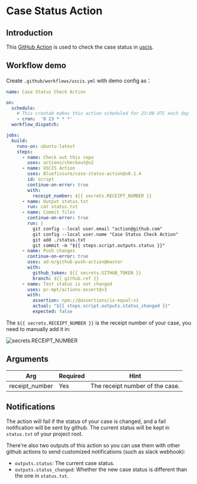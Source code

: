 # Case Status Action

## Introduction

This [GitHub Action](https://docs.github.com/en/actions) is used to
check the case status in [uscis](https://egov.uscis.gov/casestatus/landing.do).

## Workflow demo

Create `.github/workflows/uscis.yml` with demo config as：

```yaml
name: Case Status Check Action

on:
  schedule:
    # This crontab makes this action scheduled for 23:00 UTC each day
    - cron:  '0 23 * * *'
  workflow_dispatch:

jobs:
  build:
    runs-on: ubuntu-latest
    steps:
      - name: Check out this repo
        uses: actions/checkout@v2
      - name: USCIS Action
        uses: Bluefissure/case-status-action@v0.1.4
        id: script
        continue-on-error: true
        with:
          receipt_number: ${{ secrets.RECEIPT_NUMBER }}
      - name: Output status.txt
        run: cat status.txt
      - name: Commit files
        continue-on-error: true
        run: |
          git config --local user.email "action@github.com"
          git config --local user.name "Case Status Check Action"
          git add ./status.txt
          git commit -m "${{ steps.script.outputs.status }}"
      - name: Push changes
        continue-on-error: true
        uses: ad-m/github-push-action@master
        with:
          github_token: ${{ secrets.GITHUB_TOKEN }}
          branch: ${{ github.ref }}
      - name: Test status is not changed
        uses: pr-mpt/actions-assert@v3
        with:
          assertion: npm://@assertions/is-equal:v1
          actual: "${{ steps.script.outputs.status_changed }}"
          expected: false
```

The `${{ secrets.RECEIPT_NUMBER }}` is the receipt number of your case, you need to manually add it in:

![secrets.RECEIPT_NUMBER](https://vip1.loli.io/2022/05/26/C8XgA1j2eKbBpav.png)


## Arguments


| Arg | Required | Hint |
| --- | --- | --- |
| receipt_number | Yes | The receipt number of the case. |


## Notifications

The action will fail if the status of your case is changed, and a fail notification will be sent by github.
The current status will be kept in `status.txt` of your project root.

There're also two outputs of this action so you can use them with other github actions to send customized notifications 
(such as slack webhook):

- `outputs.status`: The current case status.
- `outputs.status_changed`: Whether the new case status is different than the one in `status.txt`.
